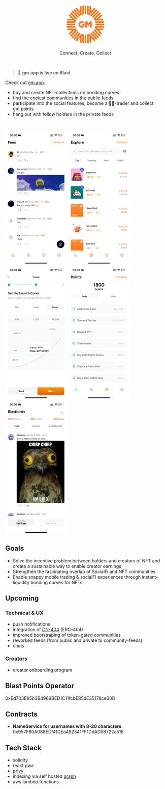 <p align="center">
  <img src="public/logo-gm-app.svg" height="128">
  <p align="center">Connect, Create, Collect<p>
</p>

<br>

> 🚀 **gm.app is live on Blast**

Check out [gm.app](https://gm.app). 

- buy and create NFT-collections on bonding curves
- find the coolest communities in the public feeds
- participate into the social features, become a 💠👐-trader and collect gm.points
- hang out with fellow holders in the private feeds

<br>

<p align="left">
  <img src="public/global_feed.PNG" height="420">
  <img src="public/explore.PNG" height="420">
  <img src="public/launch_curve.PNG" height="420">
  <img src="public/points.PNG" height="420">
  <img src="public/private_feed.PNG" height="420">
</p>

## Goals
- Solve the incentive problem between holders and creators of NFT and create a sustainable way to enable creator earnings
- Strengthen the fascinating overlap of SocialFi and NFT communities
- Enable snappy mobile trading & socialFi experiences through instant-liquidity bonding curves for NFTs

## Upcoming

### Technical & UX
- push notifications
- integration of [DN-404](https://github.com/Vectorized/dn404) (ERC-404)
- improved bootstraping of token-gated communities
- reworked feeds (from public and private to community-feeds)
- chats 

### Creators
- creator onboarding program

## Blast Points Operator

0xEd703E95b3Bd969BED1C11fcbE85dE35178ce30D

## Contracts

- **NameService for usernames with 8-20 characters**: <br> 0x957F80A088EDf41DEa492341FF1DdAD58722a516

## Tech Stack
- solidity
- react pwa
- privy
- indexing via self hosted [graph](https://github.com/graphprotocol)
- aws lambda functions 


